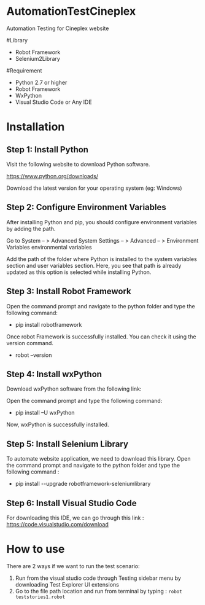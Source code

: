 # AutomationTestCineplex

Automation Testing for Cineplex website

#Library

- Robot Framework 
- Selenium2Library 

#Requirement 

- Python 2.7 or higher 
- Robot Framework
- WxPython
- Visual Studio Code or Any IDE 

# Installation

## Step 1: Install Python
Visit the following website to download Python software.

https://www.python.org/downloads/

Download the latest version for your operating system (eg: Windows)

##  Step 2: Configure Environment Variables
After installing Python and pip, you should configure environment variables by adding the path. 

Go to System – > Advanced System Settings – > Advanced – > Environment Variables
environmental variables

Add the path of the folder where Python is installed to the system variables section and user variables section. Here, you see that path is already updated as this option is selected while installing Python.

## Step 3: Install Robot Framework
Open the command prompt and navigate to the python folder and type the following command:
- pip install robotframework

Once robot Framework is successfully installed. You can check it using the version command.
- robot –version

## Step 4: Install wxPython
Download wxPython software from the following link:

Open the command prompt and type the following command:

- pip install –U wxPython

Now, wxPython is successfully installed.

## Step 5: Install Selenium Library
To automate website application, we need to download this library. Open the command prompt and navigate to the python folder and type the following command :
- pip install --upgrade robotframework-seleniumlibrary

## Step 6: Install Visual Studio Code
For downloading this IDE, we can go through this link :
https://code.visualstudio.com/download

# How to use

There are 2 ways if we want to run the test scenario:
1. Run from the visual studio code through Testing sidebar menu by downloading Test Explorer UI extensions
2. Go to the file path location and run from terminal by typing : ```robot teststories1.robot```